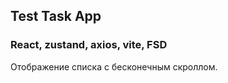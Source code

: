 ## Test Task App

### React, zustand, axios, vite, FSD

Отображение списка с бесконечным скроллом.

